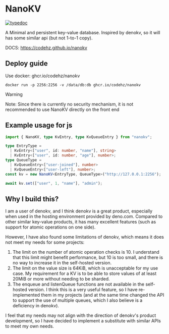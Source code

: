# NanoKV

[![typedoc](https://github.com/codehz/nanokv/actions/workflows/typedoc.yml/badge.svg)](https://github.com/codehz/nanokv/actions/workflows/typedoc.yml)

A Minimal and persistent key-value database. Inspired by denokv, so it will has some similar api (but not 1-to-1 copy).

DOCS: <https://codehz.github.io/nanokv>

## Deploy guide

Use docker: ghcr.io/codehz/nanokv
```shell
docker run -p 2256:2256 -v /data/db:db ghcr.io/codehz/nanokv
```

> [!WARNING]
> Note: Since there is currently no security mechanism, it is not recommended to use NanoKV directly on the front end

## Example usage for js

```ts
import { NanoKV, type KvEntry, type KvQueueEntry } from "nanokv";

type EntryType =
  | KvEntry<["user", id: number, "name"], string>
  | KvEntry<["user", id: number, "age"], number>;
type QueueType =
  | KvQueueEntry<["user-joined"], number>
  | KvQueueEntry<["user-left"], number>;
const kv = new NanoKV<EntryType, QueueType>("http://127.0.0.1:2256");

await kv.set(["user", 1, "name"], "admin");
```

## Why I build this?

I am a user of denokv, and I think denokv is a great product, especially when used in the hosting environment provided by deno.com. Compared to other similar key-value products, it has many excellent features (such as support for atomic operations on one side).

However, I have also found some limitations of denokv, which means it does not meet my needs for some projects:
1. The limit on the number of atomic operation checks is 10. I understand that this limit might benefit performance, but 10 is too small, and there is no way to increase it in the self-hosted version.
2. The limit on the value size is 64KiB, which is unacceptable for my use case. My requirement for a KV is to be able to store values of at least 20MiB or more without needing to be sharded.
3. The enqueue and listenQueue functions are not available in the self-hosted version. I think this is a very useful feature, so I have re-implemented them in my projects (and at the same time changed the API to support the use of multiple queues, which I also believe is a deficiency in denokv).

I feel that my needs may not align with the direction of denokv's product development, so I have decided to implement a substitute with similar APIs to meet my own needs.
